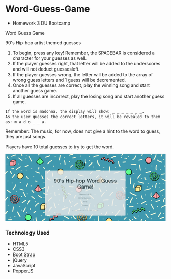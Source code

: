 # Word-Guess-Game

-   Homework 3 DU Bootcamp

<!-- Pseudocode
90's theme Word-Guessing-Game

User presses any key to begin.
Using key events, user chooses a letter a-z + space on keyboard representing letters available to guess.

On key event, load Wins total, word with underscores (_ _ _ _ _), reveal correct letters, and put incorrect letters into incorrect guess div.
Display # of guesses remaining, subtract any that are incorrect, letters already guessed, and after win or loss
automatically choose another word to begin another game.

Bonus
Play a sound when word is correct
Write stylish CSS to fit theme
HARD MODE: Organize game code as an object, except key events, to guess letter.
Save whole game and its properties in an object.
Save any of the game functions as a method and call them underneath object declaration using event listener.
Global Variables, Objects, Calls

Computer chooses a random value in a list bandNameWords
Determine if the users letter matches one of the bandNameWords letters chosen

User has 10 tries to guess right
If user letter guess is correct, fill in underscore.
Add to wins score.
Keep guessing letters, filling in, till bandNameWords selection.length is complete and is equal to bandName.


If user selection does not match, add letter to letters guessed and remove from available letters.

The user then presses r, p, or s to play again. -->

Word Guess Game

90's Hip-hop artist themed guesses

1. To begin, press any key! Remember, the SPACEBAR is considered a character for your guesses as well.
2. If the player guesses right, that letter will be added to the underscores and will not deduct guessesleft.
3. If the player guesses wrong, the letter will be added to the array of wrong guess letters and 1 guess will be decremented.
4. Once all the guesses are correct, play the winning song and start another guess game.
5. If all guesses are incorrect, play the losing song and start another guess game.

```
If the word is madonna, the display will show: _ _ _ _ _ _ _.
As the user guesses the correct letters, it will be revealed to them as: m a d o _ _ a.
```

Remember: The music, for now, does not give a hint to the word to guess, they are just songs.

Players have 10 total guesses to try to get the word.

![Image of Webpage](/assets/images/screenshot.png?raw=true "Game Page")

### Technology Used

-   HTML5
-   CSS3
-   [Boot Strap](https://getbootstrap.com/docs/4.1/getting-started/introduction/)
-   jQuery
-   JavaScript
-   [PopperJS](https://popper.js.org/)
